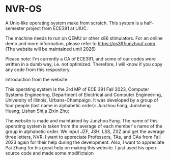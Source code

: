 # NVR-OS
A Unix-like operating system make from scratch. This system is a half-semester project from ECE391 at UIUC.

The machine needs to run on QEMU or other x86 stimulators. For an online demo and more information, please refer to https://os391junzhouf.com/ (The website will be maintained until 2026)

Please note: I'm currently a CA of ECE391, and some of our codes were written in a dumb way, i.e. not optimized.  Therefore, I will know if you copy any code from this respository.

Introduction from the website:

This operating system is the 3rd MP of ECE 391 Fall 2023, Computer Systems Engineering,
Department of Electrical and Computer Engineering, University of Illinois, Urbana-Champaign.
It was developed by a group of four people (last name in alphabetic order):
Junzhou Fang;
Junsheng Huang;
Lishan Shi;a
Zixin Zhu;

The website is made and maintained by Junzhou Fang.
The name of this operating system is taken from the average of each member's name of the group in alphabetic order. We input JZF, JSH, LSS, ZXZ and get the average three letters, NVR.
I want to appreciate Professors, TAs, and CAs from Fall 2023 again for their help during the development.
Also, I want to appreciate Pai Zhang for his great help on making this website. I just used his open-source code and made some modifictaion
